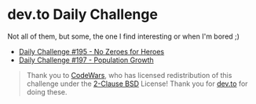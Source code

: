 # dev.to Daily Challenge

Not all of them, but some, the one I find interesting or when I'm bored ;)

- [Daily Challenge #195 - No Zeroes for Heroes](./Challenge195/)
- [Daily Challenge #197 - Population Growth](./Challenge197/)

> Thank you to [CodeWars](https://www.codewars.com/), who has licensed redistribution of this challenge under the [2-Clause BSD](https://opensource.org/licenses/BSD-2-Clause) License!
> Thank you for [dev.to](https://dev.to/) for doing these.